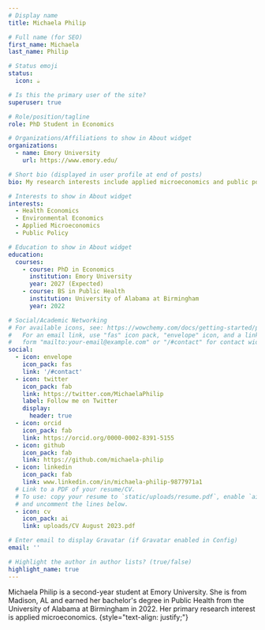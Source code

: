```yaml
---
# Display name
title: Michaela Philip

# Full name (for SEO)
first_name: Michaela
last_name: Philip

# Status emoji
status:
  icon: ☕️

# Is this the primary user of the site?
superuser: true

# Role/position/tagline
role: PhD Student in Economics

# Organizations/Affiliations to show in About widget
organizations:
  - name: Emory University
    url: https://www.emory.edu/

# Short bio (displayed in user profile at end of posts)
bio: My research interests include applied microeconomics and public policy. 

# Interests to show in About widget
interests:
  - Health Economics
  - Environmental Economics
  - Applied Microeconomics
  - Public Policy

# Education to show in About widget
education:
  courses:
    - course: PhD in Economics
      institution: Emory University 
      year: 2027 (Expected)
    - course: BS in Public Health
      institution: University of Alabama at Birmingham
      year: 2022

# Social/Academic Networking
# For available icons, see: https://wowchemy.com/docs/getting-started/page-builder/#icons
#   For an email link, use "fas" icon pack, "envelope" icon, and a link in the
#   form "mailto:your-email@example.com" or "/#contact" for contact widget.
social:
  - icon: envelope
    icon_pack: fas
    link: '/#contact'
  - icon: twitter
    icon_pack: fab
    link: https://twitter.com/MichaelaPhilip
    label: Follow me on Twitter
    display:
      header: true
  - icon: orcid
    icon_pack: fab
    link: https://orcid.org/0000-0002-8391-5155
  - icon: github
    icon_pack: fab
    link: https://github.com/michaela-philip
  - icon: linkedin
    icon_pack: fab
    link: www.linkedin.com/in/michaela-philip-9877971a1
  # Link to a PDF of your resume/CV.
  # To use: copy your resume to `static/uploads/resume.pdf`, enable `ai` icons in `params.yaml`,
  # and uncomment the lines below.
  - icon: cv
    icon_pack: ai
    link: uploads/CV August 2023.pdf

# Enter email to display Gravatar (if Gravatar enabled in Config)
email: ''

# Highlight the author in author lists? (true/false)
highlight_name: true
---
```


Michaela Philip is a second-year student at Emory University. She is from Madison, AL and earned her bachelor's degree in Public Health from the University of Alabama at Birmingham in 2022. Her primary research interest is applied microeconomics. 
{style="text-align: justify;"}
